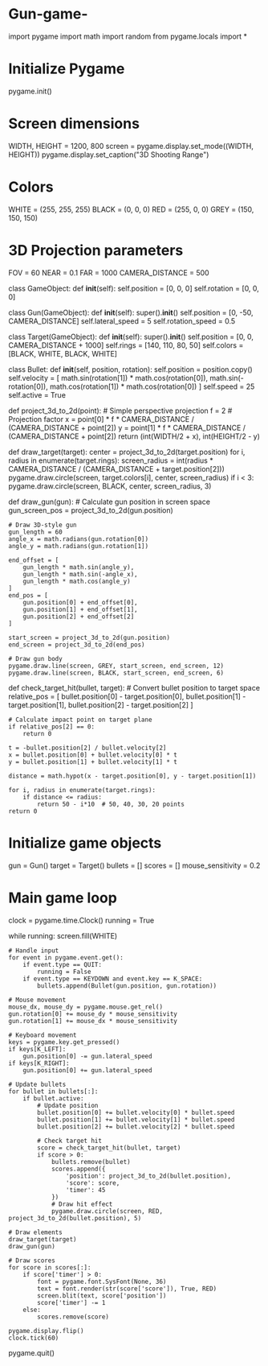# Gun-game-
import pygame
import math
import random
from pygame.locals import *

# Initialize Pygame
pygame.init()

# Screen dimensions
WIDTH, HEIGHT = 1200, 800
screen = pygame.display.set_mode((WIDTH, HEIGHT))
pygame.display.set_caption("3D Shooting Range")

# Colors
WHITE = (255, 255, 255)
BLACK = (0, 0, 0)
RED = (255, 0, 0)
GREY = (150, 150, 150)

# 3D Projection parameters
FOV = 60
NEAR = 0.1
FAR = 1000
CAMERA_DISTANCE = 500

class GameObject:
    def __init__(self):
        self.position = [0, 0, 0]
        self.rotation = [0, 0, 0]

class Gun(GameObject):
    def __init__(self):
        super().__init__()
        self.position = [0, -50, CAMERA_DISTANCE]
        self.lateral_speed = 5
        self.rotation_speed = 0.5

class Target(GameObject):
    def __init__(self):
        super().__init__()
        self.position = [0, 0, CAMERA_DISTANCE + 1000]
        self.rings = [140, 110, 80, 50]
        self.colors = [BLACK, WHITE, BLACK, WHITE]

class Bullet:
    def __init__(self, position, rotation):
        self.position = position.copy()
        self.velocity = [
            math.sin(rotation[1]) * math.cos(rotation[0]),
            math.sin(-rotation[0]),
            math.cos(rotation[1]) * math.cos(rotation[0])
        ]
        self.speed = 25
        self.active = True

def project_3d_to_2d(point):
    # Simple perspective projection
    f = 2  # Projection factor
    x = point[0] * f * CAMERA_DISTANCE / (CAMERA_DISTANCE + point[2])
    y = point[1] * f * CAMERA_DISTANCE / (CAMERA_DISTANCE + point[2])
    return (int(WIDTH/2 + x), int(HEIGHT/2 - y)

def draw_target(target):
    center = project_3d_to_2d(target.position)
    for i, radius in enumerate(target.rings):
        screen_radius = int(radius * CAMERA_DISTANCE / (CAMERA_DISTANCE + target.position[2]))
        pygame.draw.circle(screen, target.colors[i], center, screen_radius)
        if i < 3:
            pygame.draw.circle(screen, BLACK, center, screen_radius, 3)

def draw_gun(gun):
    # Calculate gun position in screen space
    gun_screen_pos = project_3d_to_2d(gun.position)
    
    # Draw 3D-style gun
    gun_length = 60
    angle_x = math.radians(gun.rotation[0])
    angle_y = math.radians(gun.rotation[1])
    
    end_offset = [
        gun_length * math.sin(angle_y),
        gun_length * math.sin(-angle_x),
        gun_length * math.cos(angle_y)
    ]
    end_pos = [
        gun.position[0] + end_offset[0],
        gun.position[1] + end_offset[1],
        gun.position[2] + end_offset[2]
    ]
    
    start_screen = project_3d_to_2d(gun.position)
    end_screen = project_3d_to_2d(end_pos)
    
    # Draw gun body
    pygame.draw.line(screen, GREY, start_screen, end_screen, 12)
    pygame.draw.line(screen, BLACK, start_screen, end_screen, 6)

def check_target_hit(bullet, target):
    # Convert bullet position to target space
    relative_pos = [
        bullet.position[0] - target.position[0],
        bullet.position[1] - target.position[1],
        bullet.position[2] - target.position[2]
    ]
    
    # Calculate impact point on target plane
    if relative_pos[2] == 0:
        return 0
    
    t = -bullet.position[2] / bullet.velocity[2]
    x = bullet.position[0] + bullet.velocity[0] * t
    y = bullet.position[1] + bullet.velocity[1] * t
    
    distance = math.hypot(x - target.position[0], y - target.position[1])
    
    for i, radius in enumerate(target.rings):
        if distance <= radius:
            return 50 - i*10  # 50, 40, 30, 20 points
    return 0

# Initialize game objects
gun = Gun()
target = Target()
bullets = []
scores = []
mouse_sensitivity = 0.2

# Main game loop
clock = pygame.time.Clock()
running = True

while running:
    screen.fill(WHITE)
    
    # Handle input
    for event in pygame.event.get():
        if event.type == QUIT:
            running = False
        if event.type == KEYDOWN and event.key == K_SPACE:
            bullets.append(Bullet(gun.position, gun.rotation))
    
    # Mouse movement
    mouse_dx, mouse_dy = pygame.mouse.get_rel()
    gun.rotation[0] += mouse_dy * mouse_sensitivity
    gun.rotation[1] += mouse_dx * mouse_sensitivity
    
    # Keyboard movement
    keys = pygame.key.get_pressed()
    if keys[K_LEFT]:
        gun.position[0] -= gun.lateral_speed
    if keys[K_RIGHT]:
        gun.position[0] += gun.lateral_speed
    
    # Update bullets
    for bullet in bullets[:]:
        if bullet.active:
            # Update position
            bullet.position[0] += bullet.velocity[0] * bullet.speed
            bullet.position[1] += bullet.velocity[1] * bullet.speed
            bullet.position[2] += bullet.velocity[2] * bullet.speed
            
            # Check target hit
            score = check_target_hit(bullet, target)
            if score > 0:
                bullets.remove(bullet)
                scores.append({
                    'position': project_3d_to_2d(bullet.position),
                    'score': score,
                    'timer': 45
                })
                # Draw hit effect
                pygame.draw.circle(screen, RED, project_3d_to_2d(bullet.position), 5)
    
    # Draw elements
    draw_target(target)
    draw_gun(gun)
    
    # Draw scores
    for score in scores[:]:
        if score['timer'] > 0:
            font = pygame.font.SysFont(None, 36)
            text = font.render(str(score['score']), True, RED)
            screen.blit(text, score['position'])
            score['timer'] -= 1
        else:
            scores.remove(score)
    
    pygame.display.flip()
    clock.tick(60)

pygame.quit()
